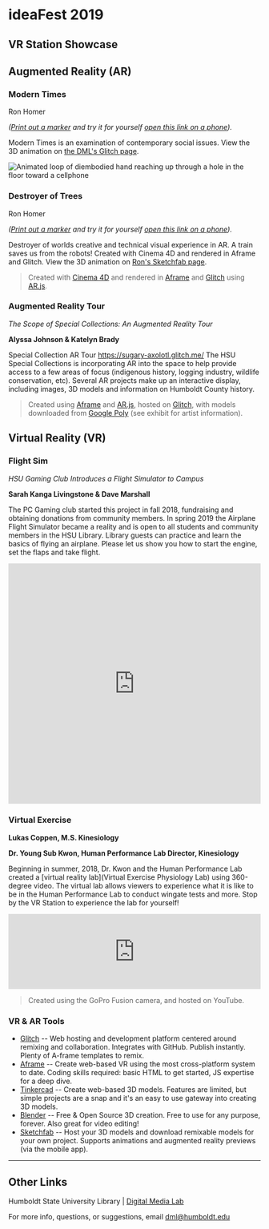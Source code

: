 # ideaFest 2019

## VR Station Showcase

## Augmented Reality (AR)

### Modern Times
Ron Homer

_([Print out a marker](assets/hiroMarker.pdf) and try it for yourself [open this link on a phone](https://modern-times.glitch.me/))._

Modern Times is an examination of contemporary social issues. View the 3D animation on [the DML's Glitch page](https://hand-reaching-orbit.glitch.me).

![Animated loop of diembodied hand reaching up through a hole in the floor toward a cellphone](images/reachinghand.gif)

### Destroyer of Trees
Ron Homer

_([Print out a marker](assets/hiroMarker.pdf) and try it for yourself [open this link on a phone](https://modern-times.glitch.me/))._

Destroyer of worlds creative and technical visual experience in AR. A train saves us from the robots!
Created with Cinema 4D and rendered in Aframe and Glitch. View the 3D animation on [Ron's Sketchfab page](https://sketchfab.com/3d-models/destroy-all-trees-3f7c740435bf44b8a5ed739767576fed).

> Created with [Cinema 4D](https://www.maxon.net/en-us/) and rendered in [Aframe](https://aframe.io/) and [Glitch](https://glitch.com/) using [AR.js](https://github.com/jeromeetienne/AR.js/blob/master/README.md).

### Augmented Reality Tour
_The Scope of Special Collections: An Augmented Reality Tour_

**Alyssa Johnson & Katelyn Brady**

Special Collection AR Tour
https://sugary-axolotl.glitch.me/
The HSU Special Collections is incorporating AR into the space to help provide access to a few areas of focus (indigenous history, logging industry, wildlife conservation, etc). Several AR projects make up an interactive display, including images, 3D models and information on Humboldt County history.

> Created using [Aframe](https://aframe.io/) and [AR.js](https://github.com/jeromeetienne/AR.js/blob/master/README.md), hosted on [Glitch](https://glitch.com/), with models downloaded from [Google Poly](https://poly.google.com/) (see exhibit for artist information).


## Virtual Reality (VR)

### Flight Sim
_HSU Gaming Club Introduces a Flight Simulator to Campus_

**Sarah Kanga Livingstone & Dave Marshall**

The PC Gaming club started this project in fall 2018, fundraising and obtaining donations from community members. In spring 2019 the Airplane Flight Simulator became a reality and is open to all students and community members in the HSU Library. Library guests can practice and learn the basics of flying an airplane. Please let us show you how to start the engine, set the flaps and take flight.

<iframe width="100%" height="480px" src="https://poly.google.com/view/4-Kti_Mzyqa/embed?chrome=min" frameborder="0" style="border:none;" allowvr="yes" allow="vr; xr; accelerometer; magnetometer; gyroscope; autoplay;" allowfullscreen mozallowfullscreen="true" webkitallowfullscreen="true" onmousewheel="" ></iframe>

### Virtual Exercise
**Lukas Coppen, M.S. Kinesiology**

**Dr. Young Sub Kwon, Human Performance Lab Director, Kinesiology**

Beginning in summer, 2018, Dr. Kwon and the Human Performance Lab created a [virtual reality lab](Virtual Exercise Physiology Lab) using 360-degree video. The virtual lab allows viewers to experience what it is like to be in the Human Performance Lab to conduct wingate tests and more. Stop by the VR Station to experience the lab for yourself!

<iframe width="100%" src="https://www.youtube.com/embed/Hr_G41VJZz8?list=PLwpq99KyPky-unsKGjQUgA0hPnldS-UuL" frameborder="0" allow="accelerometer; autoplay; encrypted-media; gyroscope; picture-in-picture" allowfullscreen></iframe>

> Created using the GoPro Fusion camera, and hosted on YouTube.

### VR & AR Tools

+ [Glitch](https://glitch.com/) -- Web hosting and development platform centered around remixing and collaboration. Integrates with GitHub. Publish instantly. Plenty of A-frame templates to remix.
+ [Aframe](https://aframe.io/) -- Create web-based VR using the most cross-platform system to date. Coding skills required: basic HTML to get started, JS expertise for a deep dive.
+ [Tinkercad](https://www.tinkercad.com/) -- Create web-based 3D models. Features are limited, but simple projects are a snap and it's an easy to use gateway into creating 3D models.
+ [Blender](https://www.blender.org/) -- Free & Open Source 3D creation. Free to use for any purpose, forever.
Also great for video editing!
+ [Sketchfab](https://sketchfab.com/) -- Host your 3D models and download remixable models for your own project. Supports animations and augmented reality previews (via the mobile app).

---
## Other Links
Humboldt State University Library | [Digital Media Lab](http://libguides.humboldt.edu/dml)

For more info, questions, or suggestions, email dml@humboldt.edu

